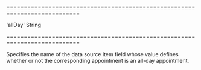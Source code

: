 <!--**
/*-------------------------------------------
    Auto-generated file. Do not modify.
-------------------------------------------

**-->
===========================================================================
<!--default-->'allDay'<!--/default-->
<!--type-->String<!--/type-->
===========================================================================

<!--shortDescription-->
Specifies the name of the data source item field whose value defines whether or not the corresponding appointment is an all-day appointment.
<!--/shortDescription-->

<!--fullDescription-->

<!--/fullDescription-->